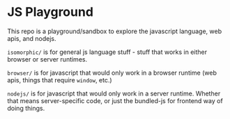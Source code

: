 # JS Playground  

This repo is a playground/sandbox to explore the javascript language, web apis, and nodejs.  

`isomorphic/` is for general js language stuff - stuff that works in either browser or server runtimes.

`browser/` is for javascript that would only work in a browser runtime (web apis, things that require `window`, etc.)

`nodejs/` is for javascript that would only work in a server runtime.  Whether that means server-specific code, or just the bundled-js for frontend way of doing things.  